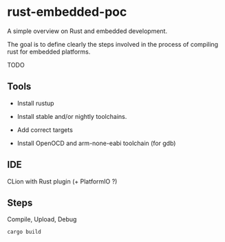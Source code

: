 # rust-embedded-poc
A simple overview on Rust and embedded development.

The goal is to define clearly the steps involved in the process of compiling rust for embedded platforms.

TODO

## Tools
 - Install rustup
 - Install stable and/or nightly toolchains.
 - Add correct targets
 
 - Install OpenOCD and arm-none-eabi toolchain (for gdb)

## IDE
CLion with Rust plugin (+ PlatformIO ?)

## Steps
Compile, Upload, Debug

`cargo build`
